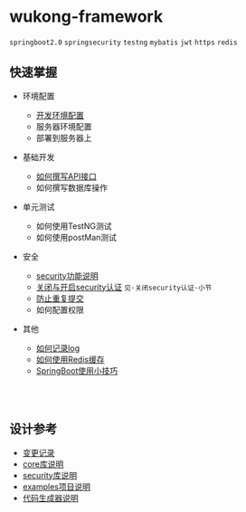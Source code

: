 wukong-framework
===


`springboot2.0` `springsecurity` `testng`  `mybatis` `jwt` `https` `redis`


## 快速掌握

* 环境配置
    * [开发环境配置](reference/readme.md "开打环境配置文档")
    * 服务器环境配置
    * 部署到服务器上

* 基础开发
    * [如何撰写API接口](#reference/controller.md)
    * 如何撰写数据库操作
 
* 单元测试
    * 如何使用TestNG测试
    * 如何使用postMan测试

* 安全
    * [security功能说明](reference/security.md)
    * [关闭与开启security认证](reference/tip.md) `见·关闭security认证·小节`
    * [防止重复提交](reference/preventrepeat.md)
    * 如何配置权限

* 其他
    * [如何记录log](reference/uselog.md)
    * [如何使用Redis缓存](reference/redis.md)
    * [SpringBoot使用小技巧](reference/tip.md)


<br><br>


## 设计参考

* [变更记录](reference/log.md "开打变更记录文档")
* [core库说明](wukong-core/readme.md )
* [security库说明](wukong-security/readme.md )
* [examples项目说明](wukong-examples/readme.md )
* [代码生成器说明](wukong-generator/readme.md )



